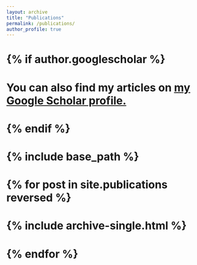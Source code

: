 ```yaml
---
layout: archive
title: "Publications"
permalink: /publications/
author_profile: true
---
```


# {% if author.googlescholar %}
#  You can also find my articles on <u><a href="{{author.googlescholar}}">my Google Scholar profile</a>.</u>
# {% endif %}

# {% include base_path %}

# {% for post in site.publications reversed %}
#  {% include archive-single.html %}
# {% endfor %}
